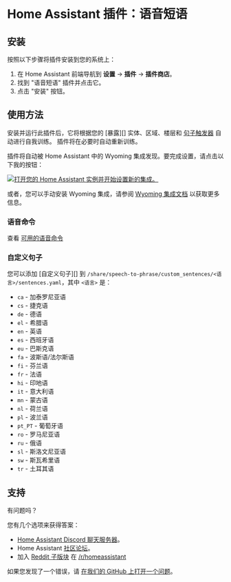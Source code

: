 # Home Assistant 插件：语音短语

## 安装

按照以下步骤将插件安装到您的系统上：

1. 在 Home Assistant 前端导航到 **设置** -> **插件** -> **插件商店**。
2. 找到 "语音短语" 插件并点击它。
3. 点击 "安装" 按钮。

## 使用方法

安装并运行此插件后，它将根据您的 [暴露][] 实体、区域、楼层和 [句子触发器][sentence trigger] 自动进行自我训练。
插件将在必要时自动重新训练。

插件将自动被 Home Assistant 中的 Wyoming 集成发现。要完成设置，请点击以下我的按钮：

[![打开您的 Home Assistant 实例并开始设置新的集成。](https://my.home-assistant.io/badges/config_flow_start.svg)](https://my.home-assistant.io/redirect/config_flow_start/?domain=wyoming)

或者，您可以手动安装 Wyoming 集成，请参阅
[Wyoming 集成文档](https://www.home-assistant.io/integrations/wyoming/)
以获取更多信息。

### 语音命令

查看 [可用的语音命令](https://github.com/OHF-Voice/speech-to-phrase/blob/main/SENTENCES.md)

### 自定义句子

您可以添加 [自定义句子][] 到 `/share/speech-to-phrase/custom_sentences/<语言>/sentences.yaml`，其中 `<语言>` 是：

* `ca` - 加泰罗尼亚语
* `cs` - 捷克语
* `de` - 德语
* `el` - 希腊语
* `en` - 英语
* `es` - 西班牙语
* `eu` - 巴斯克语
* `fa` - 波斯语/法尔斯语
* `fi` - 芬兰语
* `fr` - 法语
* `hi` - 印地语
* `it` - 意大利语
* `mn` - 蒙古语
* `nl` - 荷兰语
* `pl` - 波兰语
* `pt_PT` - 葡萄牙语
* `ro` - 罗马尼亚语
* `ru` - 俄语
* `sl` - 斯洛文尼亚语
* `sw` - 斯瓦希里语
* `tr` - 土耳其语

## 支持

有问题吗？

您有几个选项来获得答案：

- [Home Assistant Discord 聊天服务器][discord]。
- Home Assistant [社区论坛][forum]。
- 加入 [Reddit 子版块][reddit] 在 [/r/homeassistant][reddit]

如果您发现了一个错误，请 [在我们的 GitHub 上打开一个问题][issue]。

[discord]: https://discord.gg/c5DvZ4e
[forum]: https://community.home-assistant.io
[issue]: https://github.com/home-assistant/addons/issues
[reddit]: https://reddit.com/r/homeassistant
[repository]: https://github.com/hassio-addons/repository

[sentence trigger]: https://www.home-assistant.io/docs/automation/trigger/#sentence-trigger
[exposed]: https://www.home-assistant.io/voice_control/voice_remote_expose_devices/
[custom sentences]: https://github.com/OHF-voice/speech-to-phrase?tab=readme-ov-file#custom-sentences